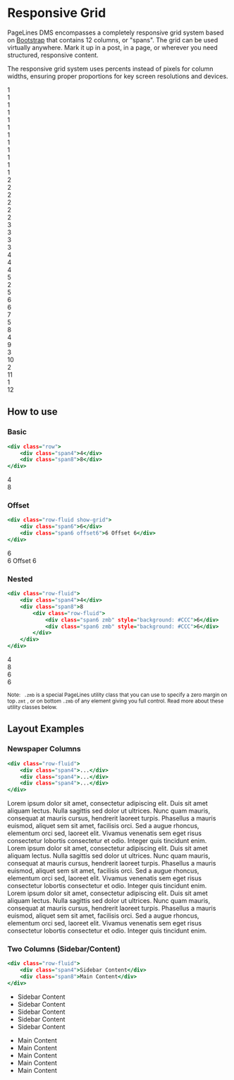 # Responsive Grid #

PageLines DMS encompasses a completely responsive grid system based on [Bootstrap](http://twitter.github.io/bootstrap/) that contains 12 columns, or "spans". The grid can be used virtually anywhere. Mark it up in a post, in a page, or wherever you need structured, responsive content.

The responsive grid system uses percents instead of pixels for column widths, ensuring proper proportions for key screen resolutions and devices.

<div class="docs-grid">
    <div class="row-fluid show-grid">
        <div class="span1">1</div>
        <div class="span1">1</div>
        <div class="span1">1</div>
        <div class="span1">1</div>
        <div class="span1">1</div>
        <div class="span1">1</div>
        <div class="span1">1</div>
        <div class="span1">1</div>
        <div class="span1">1</div>
        <div class="span1">1</div>
        <div class="span1">1</div>
        <div class="span1">1</div>
    </div>
    <div class="row-fluid show-grid">
		<div class="span2">2</div>
		<div class="span2">2</div>
		<div class="span2">2</div>
		<div class="span2">2</div>
		<div class="span2">2</div>
		<div class="span2">2</div>
	</div>
	<div class="row-fluid show-grid">
		<div class="span3">3</div>
		<div class="span3">3</div>
		<div class="span3">3</div>
		<div class="span3">3</div>
	</div>
    <div class="row-fluid show-grid">
        <div class="span4">4</div>
        <div class="span4">4</div>
        <div class="span4">4</div>
    </div>
    <div class="row-fluid show-grid">
		<div class="span5">5</div>
		<div class="span2">2</div>
		<div class="span5">5</div>
	</div>
	<div class="row-fluid show-grid">
		<div class="span6">6</div>
		<div class="span6">6</div>
	</div>
	<div class="row-fluid show-grid">
		<div class="span7">7</div>
		<div class="span5">5</div>
	</div>
    <div class="row-fluid show-grid">
    	<div class="span8">8</div>
    	<div class="span4">4</div>
    </div>
    <div class="row-fluid show-grid">
		<div class="span9">9</div>
		<div class="span3">3</div>
	</div>
	<div class="row-fluid show-grid">
		<div class="span10">10</div>
		<div class="span2">2</div>
	</div>
    <div class="row-fluid show-grid">
        <div class="span11">11</div>
        <div class="span1">1</div>
    </div>
    <div class="row-fluid show-grid">
        <div class="span12">12</div>
    </div>
</div>

## How to use ##

### Basic ###

~~~ .html
<div class="row">
	<div class="span4">4</div>
	<div class="span8">8</div>
</div>
~~~

<div class="row-fluid show-grid">
	<div class="span4">4</div>
	<div class="span8">8</div>
</div>

### Offset ###

~~~ .html
<div class="row-fluid show-grid">
	<div class="span6">6</div>
	<div class="span6 offset6">6 Offset 6</div>
</div>
~~~

<div class="row-fluid show-grid">
	<div class="span6">6</div>
	<div class="span6 offset6">6 Offset 6</div>
</div>

### Nested ###

~~~ .html
<div class="row-fluid">
	<div class="span4">4</div>
	<div class="span8">8
		<div class="row-fluid">
			<div class="span6 zmb" style="background: #CCC">6</div>
			<div class="span6 zmb" style="background: #CCC">6</div>
		</div>
	</div>
</div>
~~~

<div class="row-fluid show-grid">
	<div class="span4">4</div>
	<div class="span8">8
		<div class="row-fluid">
			<div class="span6 zmb">6</div>
			<div class="span6 zmb">6</div>
		</div>
	</div>
</div>

<p class="zmt zmb"><small><span class="label label-info" style="margin-right: 5px;">Note:</span> <code>.zmb</code> is a special PageLines utility class that you can use to specify a zero margin on top<code>.zmt</code> , or on bottom <code>.zmb</code> of any element giving you full control. Read more about these utility classes below.</small></p>

## Layout Examples ##

### Newspaper Columns ###

~~~ .html
<div class="row-fluid">
	<div class="span4">...</div>
	<div class="span4">...</div>
	<div class="span4">...</div>
</div>
~~~

<div class="row-fluid">
	<div class="span4">
		Lorem ipsum dolor sit amet, consectetur adipiscing elit. Duis sit amet aliquam lectus. Nulla sagittis sed dolor ut ultrices. Nunc quam mauris, consequat at mauris cursus, hendrerit laoreet turpis. Phasellus a mauris euismod, aliquet sem sit amet, facilisis orci. Sed a augue rhoncus, elementum orci sed, laoreet elit. Vivamus venenatis sem eget risus consectetur lobortis consectetur et odio. Integer quis tincidunt enim.
	</div>
	<div class="span4">
		Lorem ipsum dolor sit amet, consectetur adipiscing elit. Duis sit amet aliquam lectus. Nulla sagittis sed dolor ut ultrices. Nunc quam mauris, consequat at mauris cursus, hendrerit laoreet turpis. Phasellus a mauris euismod, aliquet sem sit amet, facilisis orci. Sed a augue rhoncus, elementum orci sed, laoreet elit. Vivamus venenatis sem eget risus consectetur lobortis consectetur et odio. Integer quis tincidunt enim.
	</div>
	<div class="span4">
		Lorem ipsum dolor sit amet, consectetur adipiscing elit. Duis sit amet aliquam lectus. Nulla sagittis sed dolor ut ultrices. Nunc quam mauris, consequat at mauris cursus, hendrerit laoreet turpis. Phasellus a mauris euismod, aliquet sem sit amet, facilisis orci. Sed a augue rhoncus, elementum orci sed, laoreet elit. Vivamus venenatis sem eget risus consectetur lobortis consectetur et odio. Integer quis tincidunt enim.
	</div>
</div>

### Two Columns (Sidebar/Content) ###

~~~ .html
<div class="row-fluid">
	<div class="span4">Sidebar Content</div>
	<div class="span8">Main Content</div>
</div>
~~~

<div class="row-fluid show-grid">
	<div class="span4">
		<ul class="unstyled">
			<li>Sidebar Content</li>
			<li>Sidebar Content</li>
			<li>Sidebar Content</li>
			<li>Sidebar Content</li>
			<li>Sidebar Content</li>
		</ul>
	</div>
	<div class="span8">
		<ul class="unstyled">
			<li>Main Content</li>
			<li>Main Content</li>
			<li>Main Content</li>
			<li>Main Content</li>
			<li>Main Content</li>
		</ul>
	</div>
</div>


